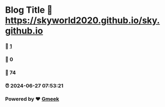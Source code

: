 # Blog Title :link: https://skyworld2020.github.io/sky.github.io 
### :page_facing_up: [1](https://skyworld2020.github.io/sky.github.io/tag.html) 
### :speech_balloon: 0 
### :hibiscus: 74 
### :alarm_clock: 2024-06-27 07:53:21 
### Powered by :heart: [Gmeek](https://github.com/Meekdai/Gmeek)
